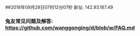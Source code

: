 ##2018年09月28日07时12分07秒 新址: 142.93.187.49
### 兔友常见问题及解答: https://github.com/wanggonging/d/blob/w/FAQ.md
